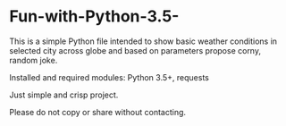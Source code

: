 # Fun-with-Python-3.5-

This is a simple Python file intended to show basic weather conditions in selected city across globe and based on parameters propose corny, random joke. 

Installed and required modules: Python 3.5+, requests

Just simple and crisp project. 

Please do not copy or share without contacting. 
